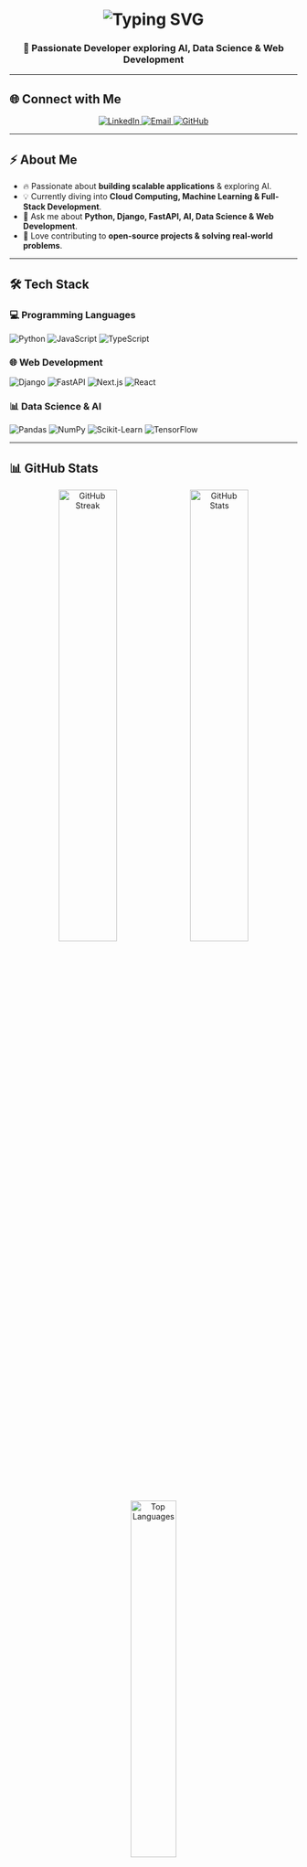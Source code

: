 <h1 align="center">
  <img src="https://readme-typing-svg.demolab.com/?lines=%F0%9F%91%8B+Hello,+I'm+Armel+Dahoui!;Python+%7C+Django+%7C+FastAPI+Dev;AI+%7C+Data+Science+%7C+Web+Dev&font=Fira+Code&size=25&duration=3000&pause=1000&color=F7B93E&center=true&vCenter=true&width=650" alt="Typing SVG" />
</h1>

<h3 align="center">🚀 Passionate Developer exploring AI, Data Science & Web Development</h3>

---

## 🌐 Connect with Me
<p align="center">
  <a href="https://www.linkedin.com/in/alex-armel-dahoui-68b7b5255" target="_blank">
    <img src="https://img.shields.io/badge/LinkedIn-%230077B5.svg?style=for-the-badge&logo=linkedin&logoColor=white" alt="LinkedIn" />
  </a>
  <a href="mailto:alexdahoui@yahoo.com" target="_blank">
    <img src="https://img.shields.io/badge/Email-%23D14836.svg?style=for-the-badge&logo=gmail&logoColor=white" alt="Email" />
  </a>
  <a href="https://github.com/ArmelDahoui" target="_blank">
    <img src="https://img.shields.io/badge/GitHub-%23181717.svg?style=for-the-badge&logo=github&logoColor=white" alt="GitHub" />
  </a>
</p>

---

## ⚡ About Me
- 🔥 Passionate about **building scalable applications** & exploring AI.  
- 💡 Currently diving into **Cloud Computing, Machine Learning & Full-Stack Development**.  
- 💬 Ask me about **Python, Django, FastAPI, AI, Data Science & Web Development**.  
- 🚀 Love contributing to **open-source projects & solving real-world problems**.  

---

## 🛠️ Tech Stack
### 💻 Programming Languages
<p align="left">
    <img src="https://img.shields.io/badge/Python-3776AB.svg?style=for-the-badge&logo=python&logoColor=white" alt="Python" />
    <img src="https://img.shields.io/badge/JavaScript-F7DF1E.svg?style=for-the-badge&logo=javascript&logoColor=black" alt="JavaScript" />
    <img src="https://img.shields.io/badge/TypeScript-3178C6.svg?style=for-the-badge&logo=typescript&logoColor=white" alt="TypeScript" />
</p>

### 🌐 Web Development
<p align="left">
    <img src="https://img.shields.io/badge/Django-092E20.svg?style=for-the-badge&logo=django&logoColor=white" alt="Django" />
    <img src="https://img.shields.io/badge/FastAPI-009688.svg?style=for-the-badge&logo=fastapi&logoColor=white" alt="FastAPI" />
    <img src="https://img.shields.io/badge/Next.js-000000.svg?style=for-the-badge&logo=nextdotjs&logoColor=white" alt="Next.js" />
    <img src="https://img.shields.io/badge/React-61DAFB.svg?style=for-the-badge&logo=react&logoColor=black" alt="React" />
</p>

### 📊 Data Science & AI
<p align="left">
    <img src="https://img.shields.io/badge/Pandas-150458.svg?style=for-the-badge&logo=pandas&logoColor=white" alt="Pandas" />
    <img src="https://img.shields.io/badge/NumPy-013243.svg?style=for-the-badge&logo=numpy&logoColor=white" alt="NumPy" />
    <img src="https://img.shields.io/badge/Scikit_Learn-F7931E.svg?style=for-the-badge&logo=scikit-learn&logoColor=white" alt="Scikit-Learn" />
    <img src="https://img.shields.io/badge/TensorFlow-FF6F00.svg?style=for-the-badge&logo=tensorflow&logoColor=white" alt="TensorFlow" />
</p>

---

## 📊 GitHub Stats
<p align="center">
    <img alt="GitHub Streak" src="https://streak-stats.demolab.com/?user=ArmelDahoui&theme=radical&hide_border=true" width="45%" />
    <img alt="GitHub Stats" src="https://github-readme-stats.vercel.app/api?username=ArmelDahoui&show_icons=true&theme=radical&hide_border=true&count_private=true" width="45%" />
</p>

<p align="center">
    <img alt="Top Languages" src="https://github-readme-stats.vercel.app/api/top-langs/?username=ArmelDahoui&layout=compact&theme=radical&hide_border=true&langs_count=8" width="40%" />
</p>

---

## 🏆 GitHub Trophies
<p align="center">
    <img src="https://github-profile-trophy.vercel.app/?username=ArmelDahoui&theme=radical&no-frame=true&row=1" alt="GitHub Trophies">
</p>

---

## ⏳ WakaTime Stats
<p align="center">
 <a href="https://wakatime.com/@58a2586d-0503-4c1d-b94b-4bafe54c753a"><img src="https://wakatime.com/badge/user/58a2586d-0503-4c1d-b94b-4bafe54c753a.svg" alt="Total time coded since Sep 17 2024" /></a>
</p>  


---

## 🌟 Projects...

🚀 **More details coming soon...**
